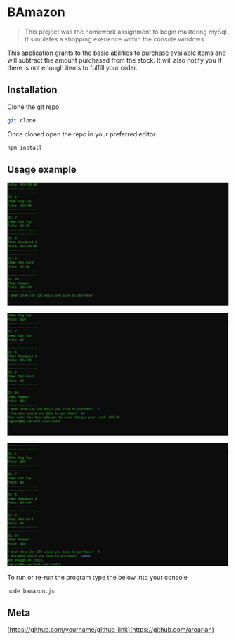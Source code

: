# BAmazon
> This project was the homework assignment to begin mastering mySql. It simulates a shopping exerience within the console windows.

This application grants to the basic abilities to purchase available items and will subtract the amount purchased from the stock. It will also notify you if there is not enough items to fulfill your order.

## Installation

Clone the git repo
```sh
git clone 
```

Once cloned open the repo in your preferred editor
```sh
npm install
```

## Usage example

![](screenshots/1.jpg)

![](screenshots/2.jpg)

![](screenshots/3.jpg)

To run or re-run the program type the below into your console
```sh
node bamazon.js
```
## Meta

[https://github.com/yourname/github-link](https://github.com/aroarian)

 